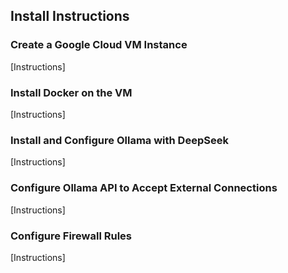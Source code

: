 ## Install Instructions

### Create a Google Cloud VM Instance
[Instructions]

### Install Docker on the VM
[Instructions]

### Install and Configure Ollama with DeepSeek
[Instructions]

### Configure Ollama API to Accept External Connections
[Instructions]

### Configure Firewall Rules
[Instructions]


